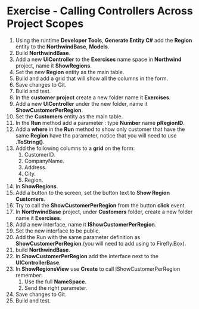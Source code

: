 ﻿# Exercise - Calling Controllers Across Project Scopes

1. Using the runtime **Developer Tools**, **Generate Entity C#** add the **Region** entity to the **NorthwindBase**, **Models**.
2. Build **NorthwindBase**.
3. Add a new **UIController** to the **Exercises** name space in **Northwind** project, name it **ShowRegions**.
4. Set the new **Region** entity as the main table.
5. Build and add a grid that will show all the columns in the form.
6. Save changes to Git.
7. Build and test.
7. In the **customer project** create a new folder name it **Exercises**.
8. Add a new **UIController** under the new folder, name it **ShowCustomerPerRegion**.
9. Set the **Customers** entity as the main table.
10. In the **Run** method add a parameter : type **Number** name **pRegionID**.
11. Add a **where** in the **Run** method to show only customer that have the same **Region** have the parameter, notice that you will need to use **.ToString()**.
12. Add the following columns to a **grid** on the form:  
    1. CustomerID.
    2. CompanyName.
    3. Address.
    4. City.
    5. Region.
13. In **ShowRegions**.
14. Add a button to the screen, set the button text to **Show Region Customers**.
15. Try to call the **ShowCustomerPerRegion** from the button **click** event.
16. In **NorthwindBase** project, under **Customers** folder, create a new folder name it **Exercises**.
17. Add a new interface, name it **IShowCustomerPerRegion**.
18. Set the new interface to be public.
19. Add the Run with the same parameter definition as **ShowCustomerPerRegion**.(you will need to add using to Firefly.Box).
20. build **NorthwindBase**.
21. In **ShowCustomerPerRegion** add the interface next to the **UIControllerBase**.
22. In **ShowRegionsView** use **Create** to call IShowCustomerPerRegion remember:  
	1. Use the full **NameSpace**.  
	2. Send the right parameter.   
23. Save changes to Git.
25. Build and test. 
